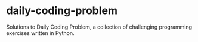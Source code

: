 # daily-coding-problem
Solutions to Daily Coding Problem, a collection of challenging programming exercises written in Python.
